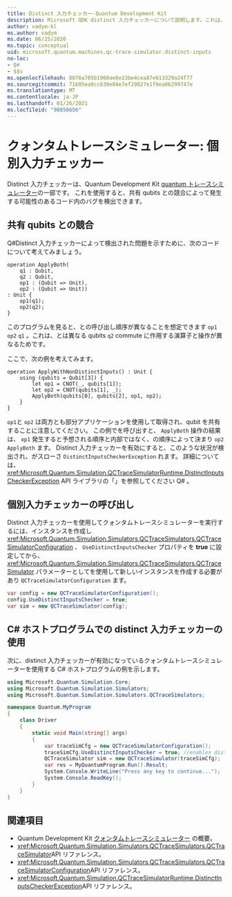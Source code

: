 ```yaml
---
title: Distinct 入力チェッカー-Quantum Development Kit
description: Microsoft QDK distinct 入力チェッカーについて説明します。これは、Quantum トレースシミュレーターを使用して、 Q# 共有 qubits との潜在的な競合をコードに確認します。
author: vadym-kl
ms.author: vadym
ms.date: 06/25/2020
ms.topic: conceptual
uid: microsoft.quantum.machines.qc-trace-simulator.distinct-inputs
no-loc:
- Q#
- $$v
ms.openlocfilehash: 8076a705b1960ae8e23be4cea87e613329a24f77
ms.sourcegitcommit: 71605ea9cc630e84e7ef29027e1f0ea06299747e
ms.translationtype: MT
ms.contentlocale: ja-JP
ms.lasthandoff: 01/26/2021
ms.locfileid: "98858656"
---
```

# <a name="quantum-trace-simulator-distinct-inputs-checker"></a>クォンタムトレースシミュレーター: 個別入力チェッカー

Distinct 入力チェッカーは、Quantum Development Kit [quantum トレースシミュレーター](xref:microsoft.quantum.machines.qc-trace-simulator.intro)の一部です。 これを使用すると、共有 qubits との競合によって発生する可能性のあるコード内のバグを検出できます。 

## <a name="conflicts-with-shared-qubits"></a>共有 qubits との競合

Q#Distinct 入力チェッカーによって検出された問題を示すために、次のコードについて考えてみましょう。

```qsharp
operation ApplyBoth(
    q1 : Qubit,
    q2 : Qubit,
    op1 : (Qubit => Unit),
    op2 : (Qubit => Unit))
: Unit {
    op1(q1);
    op2(q2);
}
```

このプログラムを見ると、との呼び出し順序が異なることを想定できます `op1` `op2` `q1` 。これは、とは異なる qubits `q2` commute に作用する演算子と操作が異なるためです。 

ここで、次の例を考えてみます。

```qsharp
operation ApplyWithNonDistinctInputs() : Unit {
    using (qubits = Qubit[3]) {
        let op1 = CNOT(_, qubits[1]);
        let op2 = CNOT(qubits[1], _);
        ApplyBoth(qubits[0], qubits[2], op1, op2);
    }
}
```

`op1`と `op2` は両方とも部分アプリケーションを使用して取得され、qubit を共有することに注意してください。 この例でを呼び出すと、 `ApplyBoth` 操作の結果は、 `op1` 発生すると予想される順序と内部ではなく、の順序によって決まり `op2` `ApplyBoth` ます。 Distinct 入力チェッカーを有効にすると、このような状況が検出され、がスローさ `DistinctInputsCheckerException` れます。 詳細については、 <xref:Microsoft.Quantum.Simulation.QCTraceSimulatorRuntime.DistinctInputsCheckerException> API ライブラリの「」を参照してください Q# 。

## <a name="invoking-the-distinct-inputs-checker"></a>個別入力チェッカーの呼び出し

Distinct 入力チェッカーを使用してクォンタムトレースシミュレーターを実行するには、インスタンスを作成し <xref:Microsoft.Quantum.Simulation.Simulators.QCTraceSimulators.QCTraceSimulatorConfiguration> 、 `UseDistinctInputsChecker` プロパティを **true** に設定してから、 <xref:Microsoft.Quantum.Simulation.Simulators.QCTraceSimulators.QCTraceSimulator> パラメーターとしてを使用して新しいインスタンスを作成する必要があり `QCTraceSimulatorConfiguration` ます。 

```csharp
var config = new QCTraceSimulatorConfiguration();
config.UseDistinctInputsChecker = true;
var sim = new QCTraceSimulator(config);
```

## <a name="using-the-distinct-inputs-checker-in-a-c-host-program"></a>C# ホストプログラムでの distinct 入力チェッカーの使用

次に、distinct 入力チェッカーが有効になっているクォンタムトレースシミュレーターを使用する C# ホストプログラムの例を示します。

```csharp
using Microsoft.Quantum.Simulation.Core;
using Microsoft.Quantum.Simulation.Simulators;
using Microsoft.Quantum.Simulation.Simulators.QCTraceSimulators;

namespace Quantum.MyProgram
{
    class Driver
    {
        static void Main(string[] args)
        {
            var traceSimCfg = new QCTraceSimulatorConfiguration();
            traceSimCfg.UseDistinctInputsChecker = true; //enables distinct inputs checker
            QCTraceSimulator sim = new QCTraceSimulator(traceSimCfg);
            var res = MyQuantumProgram.Run().Result;
            System.Console.WriteLine("Press any key to continue...");
            System.Console.ReadKey();
        }
    }
}
```

## <a name="see-also"></a>関連項目

- Quantum Development Kit [クォンタムトレースシミュレーター](xref:microsoft.quantum.machines.qc-trace-simulator.intro) の概要。
- <xref:Microsoft.Quantum.Simulation.Simulators.QCTraceSimulators.QCTraceSimulator>API リファレンス。
- <xref:Microsoft.Quantum.Simulation.Simulators.QCTraceSimulators.QCTraceSimulatorConfiguration>API リファレンス。
- <xref:Microsoft.Quantum.Simulation.QCTraceSimulatorRuntime.DistinctInputsCheckerException>API リファレンス。
